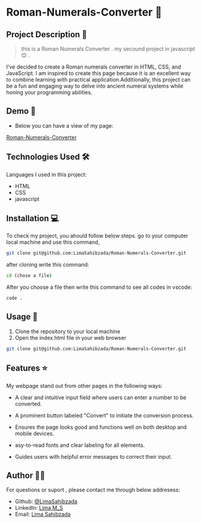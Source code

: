 #   Roman-Numerals-Converter 🚀

## Project Description 📝

> this is a Roman Numerals Converter . my secound project in javascript 😊 .

I've decided to create a Roman numerals converter in HTML, CSS, and JavaScript. I am inspired to create this page because it is an excellent way to combine learning with practical application.Additionally, this project can be a fun and engaging way to delve into ancient numeral systems while honing your programming abilities.





## Demo 📸


- Below you can have a view of my page:

[Roman-Numerals-Converter](https://limasahibzada.github.io/Roman-Numerals-Converter/)





## Technologies Used 🛠️

Languages I used in this project:

- HTML
- CSS
- javascript



## Installation 💻

To check my project, you ahould follow below steps.
go to your computer local machine and use this command,

```bash
git clone git@github.com:LimaSahibzada/Roman-Numerals-Converter.git

```
after cloning write this command:
```bash
cd (chose a file)
```
After you choose a file then write this command to see all codes in vscode:
```bash
code .
```




## Usage 🎯

1. Clone the repository to your local machine
2. Open the index.html file in your web browser



```bash
git clone git@github.com:LimaSahibzada/Roman-Numerals-Converter.git
```




## Features ⭐

My webpage stand out from other pages in the following ways:

- A clear and intuitive input field where users can enter a number to be converted.

- A prominent button labeled "Convert" to initiate the conversion process.

- Ensures the page looks good and functions well on both desktop and mobile devices.

- asy-to-read fonts and clear labeling for all elements.

- Guides users with helpful error messages to correct their input.







## Author 👩‍💻
For questions or suport , please contact me through below addresess:
- Github: [@LimaSahibzada](https://github.com/LimaSahibzada)
- LinkedIn: [Lima M_S](https://linkedin.com/in/Lima_M_S)
- Email: [Lima Sahibzada](limasahibzada2023@gmail.com.com)





 


